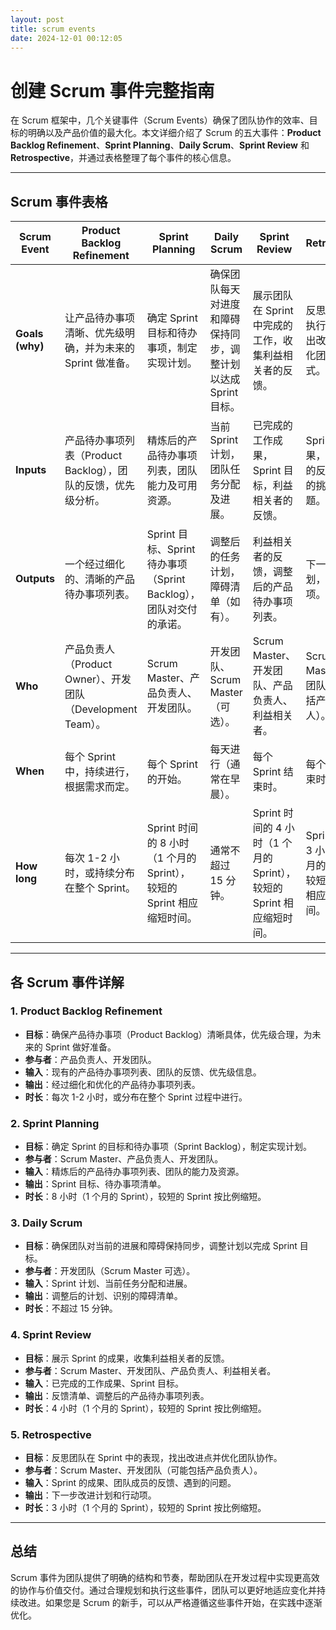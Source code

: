 ```yaml
---
layout: post
title: scrum events
date: 2024-12-01 00:12:05
---
```


# 创建 Scrum 事件完整指南

在 Scrum 框架中，几个关键事件（Scrum Events）确保了团队协作的效率、目标的明确以及产品价值的最大化。本文详细介绍了 Scrum 的五大事件：**Product Backlog Refinement**、**Sprint Planning**、**Daily Scrum**、**Sprint Review** 和 **Retrospective**，并通过表格整理了每个事件的核心信息。

---

## Scrum 事件表格

| **Scrum Event**             | **Product Backlog Refinement**                                                                                       | **Sprint Planning**                                                                                                                                       | **Daily Scrum**                                                                  | **Sprint Review**                                                                                                   | **Retrospective**                                                                                      |
|------------------------------|----------------------------------------------------------------------------------------------------------------------|------------------------------------------------------------------------------------------------------------------------------------------------------------|----------------------------------------------------------------------------------|--------------------------------------------------------------------------------------------------------------------|------------------------------------------------------------------------------------------------------|
| **Goals (why)**             | 让产品待办事项清晰、优先级明确，并为未来的 Sprint 做准备。                                                          | 确定 Sprint 目标和待办事项，制定实现计划。                                                                                                                | 确保团队每天对进度和障碍保持同步，调整计划以达成 Sprint 目标。                           | 展示团队在 Sprint 中完成的工作，收集利益相关者的反馈。                                                                          | 反思 Sprint 的执行情况，找出改进点并优化团队协作方式。                                                                   |
| **Inputs**                  | 产品待办事项列表（Product Backlog），团队的反馈，优先级分析。                                                        | 精炼后的产品待办事项列表，团队能力及可用资源。                                                                                                              | 当前 Sprint 计划，团队任务分配及进展。                                                 | 已完成的工作成果，Sprint 目标，利益相关者的反馈。                                                                         | Sprint 的成果，团队成员的反馈，遇到的挑战和问题。                                                                  |
| **Outputs**                 | 一个经过细化的、清晰的产品待办事项列表。                                                                             | Sprint 目标、Sprint 待办事项（Sprint Backlog），团队对交付的承诺。                                                                                         | 调整后的任务计划，障碍清单（如有）。                                                   | 利益相关者的反馈，调整后的产品待办事项列表。                                                                            | 下一步改进计划，团队行动项。                                                                             |
| **Who**                     | 产品负责人（Product Owner）、开发团队（Development Team）。                                                          | Scrum Master、产品负责人、开发团队。                                                                                                                       | 开发团队、Scrum Master（可选）。                                                     | Scrum Master、开发团队、产品负责人、利益相关者。                                                                       | Scrum Master、开发团队（有时包括产品负责人）。                                                          |
| **When**                    | 每个 Sprint 中，持续进行，根据需求而定。                                                                            | 每个 Sprint 的开始。                                                                                                                                      | 每天进行（通常在早晨）。                                                             | 每个 Sprint 结束时。                                                                                                 | 每个 Sprint 结束时。                                                                                  |
| **How long**                | 每次 1-2 小时，或持续分布在整个 Sprint。                                                                            | Sprint 时间的 8 小时（1 个月的 Sprint），较短的 Sprint 相应缩短时间。                                                                                       | 通常不超过 15 分钟。                                                                  | Sprint 时间的 4 小时（1 个月的 Sprint），较短的 Sprint 相应缩短时间。                                                        | Sprint 时间的 3 小时（1 个月的 Sprint），较短的 Sprint 相应缩短时间。                                                     |

---

## 各 Scrum 事件详解

### 1. Product Backlog Refinement
- **目标**：确保产品待办事项（Product Backlog）清晰具体，优先级合理，为未来的 Sprint 做好准备。
- **参与者**：产品负责人、开发团队。
- **输入**：现有的产品待办事项列表、团队的反馈、优先级信息。
- **输出**：经过细化和优化的产品待办事项列表。
- **时长**：每次 1-2 小时，或分布在整个 Sprint 过程中进行。

### 2. Sprint Planning
- **目标**：确定 Sprint 的目标和待办事项（Sprint Backlog），制定实现计划。
- **参与者**：Scrum Master、产品负责人、开发团队。
- **输入**：精炼后的产品待办事项列表、团队的能力及资源。
- **输出**：Sprint 目标、待办事项清单。
- **时长**：8 小时（1 个月的 Sprint），较短的 Sprint 按比例缩短。

### 3. Daily Scrum
- **目标**：确保团队对当前的进展和障碍保持同步，调整计划以完成 Sprint 目标。
- **参与者**：开发团队（Scrum Master 可选）。
- **输入**：Sprint 计划、当前任务分配和进展。
- **输出**：调整后的计划、识别的障碍清单。
- **时长**：不超过 15 分钟。

### 4. Sprint Review
- **目标**：展示 Sprint 的成果，收集利益相关者的反馈。
- **参与者**：Scrum Master、开发团队、产品负责人、利益相关者。
- **输入**：已完成的工作成果、Sprint 目标。
- **输出**：反馈清单、调整后的产品待办事项列表。
- **时长**：4 小时（1 个月的 Sprint），较短的 Sprint 按比例缩短。

### 5. Retrospective
- **目标**：反思团队在 Sprint 中的表现，找出改进点并优化团队协作。
- **参与者**：Scrum Master、开发团队（可能包括产品负责人）。
- **输入**：Sprint 的成果、团队成员的反馈、遇到的问题。
- **输出**：下一步改进计划和行动项。
- **时长**：3 小时（1 个月的 Sprint），较短的 Sprint 按比例缩短。

---

## 总结

Scrum 事件为团队提供了明确的结构和节奏，帮助团队在开发过程中实现更高效的协作与价值交付。通过合理规划和执行这些事件，团队可以更好地适应变化并持续改进。如果您是 Scrum 的新手，可以从严格遵循这些事件开始，在实践中逐渐优化。

